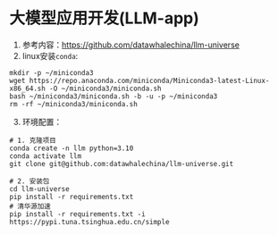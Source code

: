 # 大模型应用开发(LLM-app)
1. 参考内容：https://github.com/datawhalechina/llm-universe
2. linux安装`conda`:
```
mkdir -p ~/miniconda3
wget https://repo.anaconda.com/miniconda/Miniconda3-latest-Linux-x86_64.sh -O ~/miniconda3/miniconda.sh
bash ~/miniconda3/miniconda.sh -b -u -p ~/miniconda3
rm -rf ~/miniconda3/miniconda.sh
```
3. 环境配置：
```
# 1. 克隆项目
conda create -n llm python=3.10
conda activate llm
git clone git@github.com:datawhalechina/llm-universe.git

# 2. 安装包
cd llm-universe
pip install -r requirements.txt
# 清华源加速
pip install -r requirements.txt -i https://pypi.tuna.tsinghua.edu.cn/simple
```
